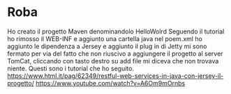# Roba
Ho creato il progetto Maven denominandolo HelloWolrd
Seguendo il tutorial ho rimosso il WEB-INF e aggiunto una cartella java
nel poem.xml ho aggiunto le dipendenza a Jersey e aggiunto il plug in di Jetty
mi sono fermato per via del fatto che non riuscivo a aggiungere il progetto al server TomCat, cliccando con tasto destro su add file mi diceva che non trovava niente.
Questi sono i tutorial che ho seguito.
https://www.html.it/pag/62349/restful-web-services-in-java-con-jersey-il-progetto/
https://www.youtube.com/watch?v=A6Om9mOrnbs
